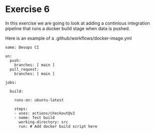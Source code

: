 # Exercise 6

In this exercise we are going to look at adding a continious integration
pipeline that runs a docker build stage when data is pushed.

Here is an example of a .github/workflows/docker-image.yml

```
name: Devops CI

on:
  push:
    branches: [ main ]
  pull_request:
    branches: [ main ]

jobs:

  build:

    runs-on: ubuntu-latest

    steps:
    - uses: actions/checkout@v2
    - name: Test build
      working-directory: src
      run: # Add docker build script here
```

